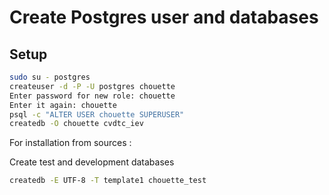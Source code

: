 # Create Postgres user and databases

Setup
-----

```sh
sudo su - postgres
createuser -d -P -U postgres chouette
Enter password for new role: chouette
Enter it again: chouette
psql -c "ALTER USER chouette SUPERUSER" 
createdb -O chouette cvdtc_iev
```

For installation from sources :

Create test and development databases
```sh
createdb -E UTF-8 -T template1 chouette_test
```

